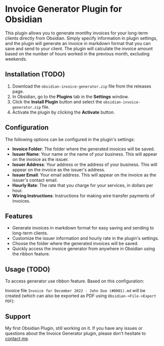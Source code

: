 # Invoice Generator Plugin for Obsidian

This plugin allows you to generate montlhy invoices for your long-term clients directly from Obsidian. Simply specify information in plugin settings, and the plugin will generate an invoice in markdown format that you can save and send to your client. The plugin will calculate the invoice amount based on the number of hours worked in the previous month, excluding weekends.

## Installation (TODO)

1. Download the `obsidian-invoice-generator.zip` file from the releases page.
2. In Obsidian, go to the **Plugins** tab in the **Settings** window.
3. Click the **Install Plugin** button and select the `obsidian-invoice-generator.zip` file.
4. Activate the plugin by clicking the **Activate** button.

## Configuration

The following options can be configured in the plugin's settings:

- **Invoice Folder**: The folder where the generated invoices will be saved.
- **Issuer Name**: Your name or the name of your business. This will appear on the invoice as the issuer.
- **Issuer Address**: Your address or the address of your business. This will appear on the invoice as the issuer's address.
- **Issuer Email**: Your email address. This will appear on the invoice as the issuer's contact email.
- **Hourly Rate**: The rate that you charge for your services, in dollars per hour.
- **Wiring Instructions**: Instructions for making wire transfer payments of invoices. 

## Features

- Generate invoices in markdown format for easy saving and sending to long-term clients.
- Customize the issuer information and hourly rate in the plugin's settings.
- Choose the folder where the generated invoices will be saved.
- Quickly access the invoice generator from anywhere in Obsidian using the ribbon feature.

## Usage (TODO)

To access generator use ribbon feature. Based on this configuration:

Invoice file `Invoice for December 2022 - John Doe (#0001).md` will be created (which can also be exported as PDF using `Obsidian->File->Export PDF`):

## Support

My first Obsidian Plugin, still working on it. If you have any issues or questions about the Invoice Generator plugin, please don't hesitate to [contact me](mailto:liudas.survila@gmail.com).
